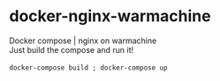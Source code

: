 # docker-nginx-warmachine
Docker compose | nginx on warmachine </br>
Just build the compose and run it!</br>
</br>
```docker-compose build ; docker-compose up```</br>
